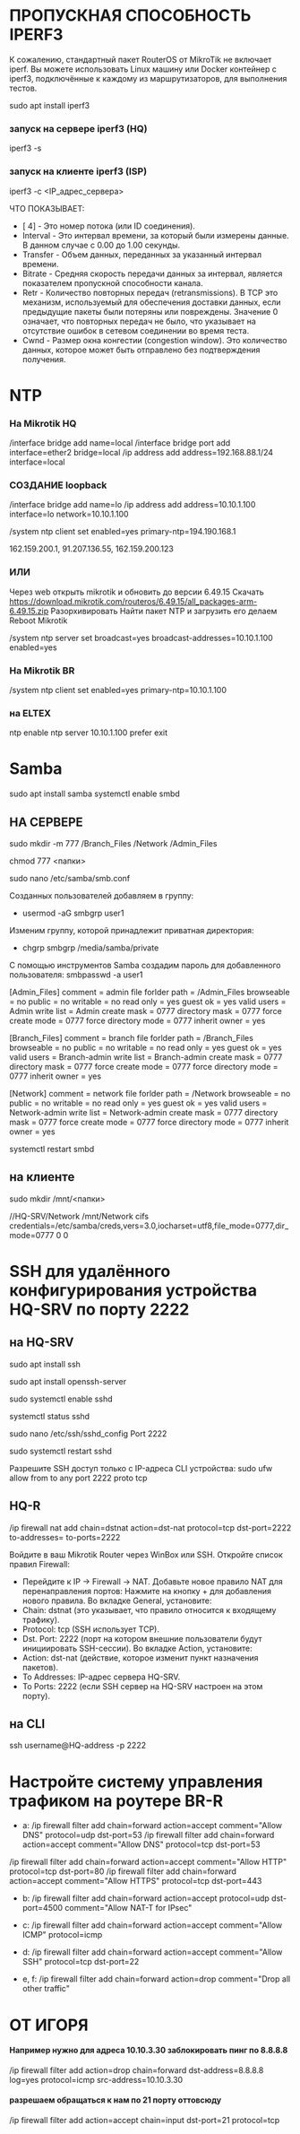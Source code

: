 # ПРОПУСКНАЯ СПОСОБНОСТЬ IPERF3

К сожалению, стандартный пакет RouterOS от MikroTik не включает iperf. Вы можете использовать Linux машину или Docker контейнер с iperf3, подключённые к каждому из маршрутизаторов, для выполнения тестов.

sudo apt install iperf3

### запуск на сервере iperf3 (HQ)

iperf3 -s

### запуск на клиенте iperf3 (ISP)

iperf3 -c <IP_адрес_сервера>

ЧТО ПОКАЗЫВАЕТ:
- [ 4] - Это номер потока (или ID соединения). 
- Interval - Это интервал времени, за который были измерены данные. В данном случае с 0.00 до 1.00 секунды.
- Transfer - Объем данных, переданных за указанный интервал времени.
- Bitrate - Средняя скорость передачи данных за интервал, является показателем пропускной способности канала.
- Retr - Количество повторных передач (retransmissions). В TCP это механизм, используемый для обеспечения доставки данных, если предыдущие пакеты были потеряны или повреждены. Значение 0 означает, что повторных передач не было, что указывает на отсутствие ошибок в сетевом соединении во время теста.
- Cwnd - Размер окна конгестии (congestion window). Это количество данных, которое может быть отправлено без подтверждения получения. 

# NTP

### На Mikrotik HQ 

/interface bridge add name=local
/interface bridge port add interface=ether2 bridge=local
/ip address add address=192.168.88.1/24 interface=local

### СОЗДАНИЕ loopback
/interface bridge add name=lo
/ip address add address=10.10.1.100 interface=lo network=10.10.1.100

/system ntp client set enabled=yes primary-ntp=194.190.168.1

162.159.200.1, 91.207.136.55, 162.159.200.123

### ИЛИ

Через web открыть mikrotik и обновить до версии 6.49.15
Скачать https://download.mikrotik.com/routeros/6.49.15/all_packages-arm-6.49.15.zip
Разорхивировать
Найти пакет NTP и загрузить его
делаем Reboot Mikrotik

/system ntp server set broadcast=yes broadcast-addresses=10.10.1.100 enabled=yes

### На Mikrotik BR 
/system ntp client set enabled=yes primary-ntp=10.10.1.100

### на ELTEX
ntp enable
ntp server 10.10.1.100
  prefer
exit

# Samba

sudo apt install samba
systemctl enable smbd

## НА СЕРВЕРЕ

sudo mkdir -m 777 /Branch_Files /Network /Admin_Files

chmod 777 <папки>

sudo nano /etc/samba/smb.conf

Созданных пользователей добавляем в группу:
- usermod -aG smbgrp user1

Изменим группу, которой принадлежит приватная директория:
- chgrp smbgrp /media/samba/private

С помощью инструментов Samba создадим пароль для добавленного пользователя:
smbpasswd -a user1

[Admin_Files]
comment = admin file forlder
   path = /Admin_Files
   browseable = no
   public = no
   writable = no
   read only = yes
   guest ok = yes
   valid users = Admin
   write list = Admin
   create mask = 0777
   directory mask = 0777
   force create mode = 0777
   force directory mode = 0777
   inherit owner = yes

[Branch_Files]
comment = branch file forlder
   path = /Branch_Files        
   browseable = no
   public = no
   writable = no
   read only = yes
   guest ok = yes
   valid users = Branch-admin 
   write list = Branch-admin
   create mask = 0777
   directory mask = 0777
   force create mode = 0777
   force directory mode = 0777
   inherit owner = yes

[Network]
comment = network file forlder
   path = /Network
   browseable = no
   public = no
   writable = no
   read only = yes
   guest ok = yes
   valid users = Network-admin
   write list = Network-admin
   create mask = 0777
   directory mask = 0777
   force create mode = 0777
   force directory mode = 0777
   inherit owner = yes

systemctl restart smbd

## на клиенте

sudo mkdir /mnt/<папки>

//HQ-SRV/Network /mnt/Network cifs credentials=/etc/samba/creds,vers=3.0,iocharset=utf8,file_mode=0777,dir_mode=0777 0 0




# SSH для удалённого конфигурирования устройства HQ-SRV по порту 2222

## на HQ-SRV

sudo apt install ssh

sudo apt install openssh-server

sudo systemctl enable sshd

systemctl status sshd

sudo nano /etc/ssh/sshd_config
Port 2222

sudo systemctl restart sshd

Разрешите SSH доступ только с IP-адреса CLI устройства:
sudo ufw allow from <CLI-IP-ADDRESS> to any port 2222 proto tcp

## HQ-R

/ip firewall nat add chain=dstnat action=dst-nat protocol=tcp dst-port=2222 to-addresses=<HQ-SRV-IP> to-ports=2222


Войдите в ваш Mikrotik Router через WinBox или SSH.
Откройте список правил Firewall:
- Перейдите к IP -> Firewall -> NAT.
Добавьте новое правило NAT для перенаправления портов:
Нажмите на кнопку + для добавления нового правила.
Во вкладке General, установите:
- Chain: dstnat (это указывает, что правило относится к входящему трафику).
- Protocol: tcp (SSH использует TCP).
- Dst. Port: 2222 (порт на котором внешние пользователи будут инициировать SSH-сессии).
Во вкладке Action, установите:
- Action: dst-nat (действие, которое изменит пункт назначения пакетов).
- To Addresses: IP-адрес сервера HQ-SRV.
- To Ports: 2222 (если SSH сервер на HQ-SRV настроен на этом порту).

## на CLI

ssh username@HQ-address -p 2222 


# Настройте систему управления трафиком на роутере BR-R

- a:
/ip firewall filter add chain=forward action=accept comment="Allow DNS" protocol=udp dst-port=53
/ip firewall filter add chain=forward action=accept comment="Allow DNS" protocol=tcp dst-port=53

/ip firewall filter add chain=forward action=accept comment="Allow HTTP" protocol=tcp dst-port=80
/ip firewall filter add chain=forward action=accept comment="Allow HTTPS" protocol=tcp dst-port=443

- b:
/ip firewall filter add chain=forward action=accept protocol=udp dst-port=4500 comment="Allow NAT-T for IPsec"

- c:
/ip firewall filter add chain=forward action=accept comment="Allow ICMP" protocol=icmp

- d:
/ip firewall filter add chain=forward action=accept comment="Allow SSH" protocol=tcp dst-port=22

- e, f: 
/ip firewall filter add chain=forward action=drop comment="Drop all other traffic"

# ОТ ИГОРЯ

#### Например нужно для адреса 10.10.3.30 заблокировать пинг по 8.8.8.8
/ip firewall filter add action=drop chain=forward dst-address=8.8.8.8 log=yes protocol=icmp src-address=10.10.3.30
#### разрешаем обращаться к нам по 21 порту оттовсюду
/ip firewall filter add action=accept chain=input dst-port=21 protocol=tcp

